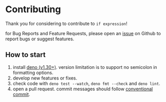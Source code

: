 # Contributing

Thank you for considering to contribute to `if expression`!

for Bug Reports and Feature Requests, please open an [issue][issue] on Github to
report bugs or suggest features.

## How to start

1. install [deno (v1.30+)][deno]. version limitation is to support no semicolon in formatting options.
2. develop new features or fixes.
3. check code with `deno test --watch`, `deno fmt --check` and `deno lint`.
4. open a pull request. commit messages should follow [conventional commit][conventional commit].

[issue]: https://github.com/scarf005/issues
[deno]: https://deno.land/manual/introduction
[conventional commit]: https://www.conventionalcommits.org/en/v1.0.0/
